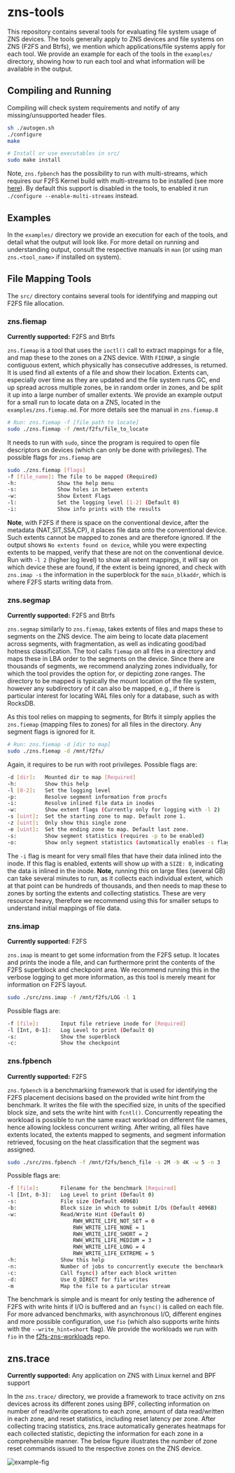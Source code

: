 # zns-tools

This repository contains several tools for evaluating file system usage of ZNS devices. The tools generally apply to ZNS devices and file systems on ZNS (F2FS and Btrfs), we mention which applications/file systems apply for each tool. We provide an example for each of the tools in the `examples/` directory, showing how to run each tool and what information will be available in the output.

## Compiling and Running

Compiling will check system requirements and notify of any missing/unsupported header files.

```bash
sh ./autogen.sh
./configure
make

# Install or use executables in src/ 
sudo make install
```

Note, `zns.fpbench` has the possibility to run with multi-streams, which requires our F2FS Kernel build with multi-streams to be installed (see more [here](https://github.com/nicktehrany/f2fs)). By default this support is disabled in the tools, to enabled it run `./configure --enable-multi-streams` instead.

## Examples

In the `examples/` directory we provide an execution for each of the tools, and detail what the output will look like. For more detail on running and understanding output, consult the respective manuals in `man` (or using man `zns.<tool_name>` if installed on system).

## File Mapping Tools

The `src/` directory contains several tools for identifying and mapping out F2FS file allocation.

### zns.fiemap

**Currently supported:** F2FS and Btrfs

`zns.fiemap` is a tool that uses the `ioctl()` call to extract mappings for a file, and map these to the zones on a ZNS device. With `FIEMAP`, a single contiguous extent, which physically has consecutive addresses, is returned. It is used find all extents of a file and show their location. Extents can, especially over time as they are updated and the file system runs GC, end up spread across multiple zones, be in random order in zones, and be split it up into a large number of smaller extents. We provide an example output for a small run to locate data on a ZNS, located in the `examples/zns.fiemap.md`. For more details see the manual in `zns.fiemap.8`

```bash
# Run: zns.fiemap -f [file path to locate]
sudo ./zns.fiemap -f /mnt/f2fs/file_to_locate
```

It needs to run with `sudo`, since the program is required to open file descriptors on devices (which can only be done with privileges). The possible flags for `zns.fiemap` are

```bash
sudo ./zns.fiemap [flags]
-f [file_name]: The file to be mapped (Required)
-h:             Show the help menu
-s:             Show holes in between extents
-w:             Show Extent Flags
-l:             Set the logging level [1-2] (Default 0)
-i:             Show info prints with the results
```

**Note**, with F2FS if there is space on the conventional device, after the metadata (NAT,SIT,SSA,CP), it places file data onto the conventional device. Such extents cannot be mapped to zones and are therefore ignored. If the output shows `No extents found on device`, while you were expecting extents to be mapped, verify that these are not on the conventional device. Run with `-l 2` (higher log level) to show all extent mappings, it will say on which device these are found, if the extent is being ignored, and check with `zns.imap -s` the information in the superblock for the `main_blkaddr`, which is where F2FS starts writing data from.

### zns.segmap

**Currently supported:** F2FS and Btrfs

`zns.segmap` similarly to `zns.fiemap`, takes extents of files and maps these to segments on the ZNS device. The aim being to locate data placement across segments, with fragmentation, as well as indicating good/bad hotness classification. The tool calls `fiemap` on all files in a directory and maps these in LBA order to the segments on the device. Since there are thousands of segments, we recommend analyzing zones individually, for which the tool provides the option for, or depicting zone ranges. The directory to be mapped is typically the mount location of the file system, however any subdirectory of it can also be mapped, e.g., if there is particular interest for locating WAL files only for a database, such as with RocksDB.

As this tool relies on mapping to segments, for Btrfs it simply applies the `zns.fiemap` (mapping files to zones) for all files in the directory. Any segment flags is ignored for it.

```bash
# Run: zns.fiemap -d [dir to map]
sudo ./zns.fiemap -d /mnt/f2fs/
```

Again, it requires to be run with root privileges. Possible flags are:

```bash
-d [dir]:   Mounted dir to map [Required]
-h:         Show this help
-l [0-2]:   Set the logging level
-p:         Resolve segment information from procfs
-i:         Resolve inlined file data in inodes
-w:         Show extent flags (Currently only for logging with -l 2)
-s [uint]:  Set the starting zone to map. Default zone 1.
-z [uint]:  Only show this single zone
-e [uint]:  Set the ending zone to map. Default last zone.
-s:         Show segment statistics (requires -p to be enabled)
-o:         Show only segment statistics (automatically enables -s flag)
```

The `-i` flag is meant for very small files that have their data inlined into the inode. If this flag is enabled, extents will show up with a `SIZE: 0`, indicating the data is inlined in the inode.
**Note,** running this on large files (several GB) can take several minutes to run, as it collects each individual extent, which at that point can be hundreds of thousands, and then needs to map these to zones by sorting the extents and collecting statistics. These are very resource heavy, therefore we recommend using this for smaller setups to understand initial mappings of file data.

### zns.imap

**Currently supported:** F2FS

`zns.imap` is meant to get some information from the F2FS setup. It locates and prints the inode a file, and can furthermore print the contents of the F2FS superblock and checkpoint area. We recommend running this in the verbose logging to get more information, as this tool is merely meant for information on F2FS layout.

```bash
sudo ./src/zns.imap -f /mnt/f2fs/LOG -l 1
```

Possible flags are:

```bash
-f [file]:       Input file retrieve inode for [Required]
-l [Int, 0-1]:   Log Level to print (Default 0)
-s:              Show the superblock
-c:              Show the checkpoint
```

### zns.fpbench

**Currently supported:** F2FS

`zns.fpbench` is a benchmarking framework that is used for identifying the F2FS placement decisions based on the provided write hint from the benchmark. It writes the file with the specified size, in units of the specified block size, and sets the write hint with `fcntl()`. Concurrently repeating the workload is possible to run the same exact workload on different file names, hence allowing lockless concurrent writing. After writing, all files have extents located, the extents mapped to segments, and segment information retrieved, focusing on the heat classification that the segment was assigned.

```bash
sudo ./src/zns.fpbench -f /mnt/f2fs/bench_file -s 2M -b 4K -w 5 -n 3
```

Possible flags are:

```bash
-f [file]:       Filename for the benchmark [Required]
-l [Int, 0-3]:   Log Level to print (Default 0)
-s:              File size (Default 4096B)
-b:              Block size in which to submit I/Os (Default 4096B)
-w:              Read/Write Hint (Default 0)
                     RWH_WRITE_LIFE_NOT_SET = 0
                     RWH_WRITE_LIFE_NONE = 1
                     RWH_WRITE_LIFE_SHORT = 2
                     RWH_WRITE_LIFE_MEDIUM = 3
                     RWH_WRITE_LIFE_LONG = 4
                     RWH_WRITE_LIFE_EXTREME = 5
-h:              Show this help
-n:              Number of jobs to concurrently execute the benchmark
-c:              Call fsync() after each block written
-d:              Use O_DIRECT for file writes
-m               Map the file to a particular stream
```

The benchmark is simple and is meant for only testing the adherence of F2FS with write hints if I/O is buffered and an `fsync()` is called on each file. For more advanced benchmarks, with asynchronous I/O, different engines and more possible configuration, use `fio` (which also supports write hints with the `--write_hint=short` flag). We provide the workloads we run with `fio` in the [f2fs-zns-workloads](https://github.com/nicktehrany/f2fs-zns-workloads) repo.

## zns.trace

**Currently supported:** Any application on ZNS with Linux kernel and BPF support

In the `zns.trace/` directory, we provide a framework to trace activity on zns devices across its different zones using BPF, collecting information on number of read/write operations to each zone, amount of data read/written in each zone, and reset statistics, including reset latency per zone. After collecting tracing statistics, zns.trace automatically generates heatmaps for each collected statistic, depicting the information for each zone in a comprehensible manner. The below figure illustrates the number of zone reset commands issued to the respective zones on the ZNS device.

![example-fig](zns.trace/example/figs/nvme0n2-2022_09_07_10_20_AM.dat/z_reset_ctr_map-heatmap.png)
